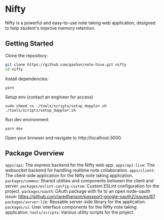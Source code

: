 # Nifty

Nifty is a powerful and easy-to-use note taking web application, designed to help student's improve memory retention.

## Getting Started

Clone the repository:
```bash
git clone https://github.com/gashon/note-hive.git nifty
cd nifty
```

Install dependencies:
```
yarn
```

Setup env (contact an engineer for access)
```
sudo chmod +x ./tools/scripts/setup_doppler.sh
./tools/scripts/setup_doppler.sh
```

Run dev environment
```
yarn dev
```

Open your browser and navigate to http://localhost:3000.

## Package Overview

`apps/api`: The express backend for the Nifty web app.
`apps/api-live`: The websocket backend for handling realtime note collaboration.
`apps/client`: The client-side application for the Nifty note taking application.
`packages/common`: Shared utilities and components between the client and server.
`packages/eslint-config-custom`: Custom ESLint configuration for the project.
`packages/oauth`: OAuth package with fix to an open node-oauth issue: https://github.com/jaredhanson/passport-google-oauth2/issues/87
`packages/server-lib`: Reusable server-side library for the application.
`packages/ui`: User interface components for the Nifty note taking application.
`tools/scripts`: Various utility scripts for the project.
